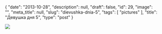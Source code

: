 {
    "date": "2013-10-28",
    "description": null,
    "draft": false,
    "id": 29,
    "image": "",
    "meta_title": null,
    "slug": "dievushka-dnia-5",
    "tags": [
        "pictures"
    ],
    "title": "Девушка дня 5",
    "type": "post"
}


![](/images/2015/03/girl5.jpg)
